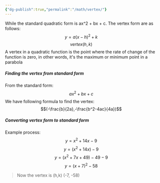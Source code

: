 ```yaml
---
{"dg-publish":true,"permalink":"/math/vertex/"}
---
```


While the standard quadratic form is ax^2 + bx + c. The vertex form are as follows:
$$y=a(x-h)^2+k$$
$$vertex(h,k)$$
A vertex in a quadratic function is the point where the rate of change of the function is zero, in other words, it's the maximum or minimum point in a parabola

##### Finding the vertex from standard form

From the standard form: $$ax^2+bx+c$$
We have following formula to find the vertex: $$(-\frac{b}{2a},-\frac{b^2-4ac}{4a})$$
##### Converting vertex form to standard form

Example process: $$y=x^2+14x-9$$$$y=(x^2+14x)-9$$
$$y=(x^2+7x+49)-49-9$$
$$y=(x+7)^2-58$$
> Now the vertex is (h,k) (-7, -58)